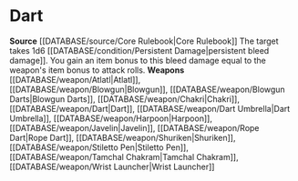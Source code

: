 ﻿---
id: '6'
name: Dart
rarity: Common
rus_type_level: null
source: '[[DATABASE/source/Core Rulebook|Core Rulebook]]'
trait: null
type: Weapon Critical Specialization

---
# Dart

**Source** [[DATABASE/source/Core Rulebook|Core Rulebook]] 
The target takes 1d6 [[DATABASE/condition/Persistent Damage|persistent bleed damage]]. You gain an item bonus to this bleed damage equal to the weapon's item bonus to attack rolls.
**Weapons** [[DATABASE/weapon/Atlatl|Atlatl]], [[DATABASE/weapon/Blowgun|Blowgun]], [[DATABASE/weapon/Blowgun Darts|Blowgun Darts]], [[DATABASE/weapon/Chakri|Chakri]], [[DATABASE/weapon/Dart|Dart]], [[DATABASE/weapon/Dart Umbrella|Dart Umbrella]], [[DATABASE/weapon/Harpoon|Harpoon]], [[DATABASE/weapon/Javelin|Javelin]], [[DATABASE/weapon/Rope Dart|Rope Dart]], [[DATABASE/weapon/Shuriken|Shuriken]], [[DATABASE/weapon/Stiletto Pen|Stiletto Pen]], [[DATABASE/weapon/Tamchal Chakram|Tamchal Chakram]], [[DATABASE/weapon/Wrist Launcher|Wrist Launcher]]